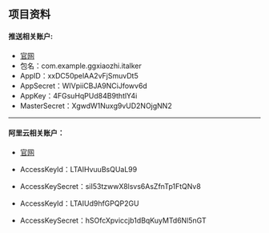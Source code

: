 ##  项目资料
#### 推送相关账户:
- [官网](http://www.getui.com/cn/index.html)
- 包名：com.example.ggxiaozhi.italker
- AppID：xxDC50pelAA2vFjSmuvDt5
- AppSecret：WIVpiiCBJA9NCiJfowv6d
- AppKey：4FGsuHqPUd84B9thtlY4i
- MasterSecret：XgwdW1Nuxg9vUD2NOjgNN2

---
#### 阿里云相关账户：
- [官网](https://www.aliyun.com/)
- AccessKeyId：LTAIHvuuBsQUaL99
- AccessKeySecret：siI53tzwwX8lsvs6AsZfnTp1FtQNv8

- AccessKeyId：LTAIUd9hfGPQP2GU
- AccessKeySecret：hSOfcXpviccjb1dBqKuyMTd6Nl5nGT 